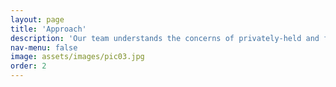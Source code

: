 ```yaml
---
layout: page
title: 'Approach'
description: 'Our team understands the concerns of privately-held and family-owned business owners because we’ve been there ourselves—as owners, managers, entrepreneurs, and investors. Most importantly, we strive to uphold the integrity, commitment, and reputation maintained throughout the company’s history.'
nav-menu: false
image: assets/images/pic03.jpg
order: 2
---
```

